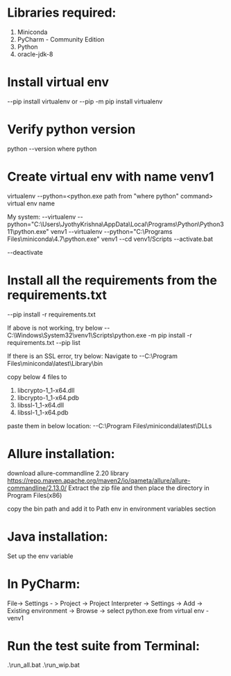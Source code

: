 # Libraries required:
1. Miniconda
2. PyCharm - Community Edition
3. Python
4. oracle-jdk-8


# Install virtual env
--pip install virtualenv
or
--pip -m pip install virtualenv

# Verify python version
python --version
where python


# Create virtual env with name venv1
virtualenv --python=<python.exe path from "where python" command> virtual env name

My system:
--virtualenv --python="C:\Users\JyothyKrishna\AppData\Local\Programs\Python\Python311\python.exe" venv1
--virtualenv --python="C:\Programs Files\miniconda\4.7\python.exe" venv1
--cd venv1/Scripts
--activate.bat

--deactivate

# Install all the requirements from the requirements.txt
--pip install -r requirements.txt

If above is not working, try below
--C:\Windows\System32\venv1\Scripts\python.exe -m pip install -r requirements.txt
--pip list

If there is an SSL error, try below:
Navigate to
--C:\Program Files\miniconda\latest\Library\bin

copy below 4 files to
1. libcrypto-1_1-x64.dll
2. libcrypto-1_1-x64.pdb
3. libssl-1_1-x64.dll
4. libssl-1_1-x64.pdb

paste them in below location:
--C:\Program Files\miniconda\latest\DLLs


# Allure installation:
download allure-commandline 2.20 library
https://repo.maven.apache.org/maven2/io/qameta/allure/allure-commandline/2.13.0/
Extract the zip file and then place the directory in Program Files(x86)

copy the bin path and add it to Path env in environment variables section


# Java installation:
Set up the env variable

# In PyCharm:
File-> Settings - > Project -> Project Interpreter -> Settings -> Add -> Existing environment -> Browse ->
select python.exe from virtual env - venv1

# Run the test suite from Terminal:
.\run_all.bat
.\run_wip.bat
